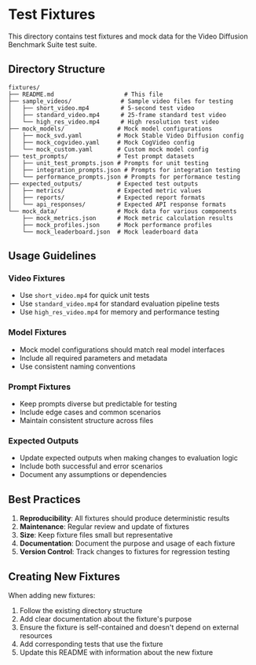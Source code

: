 # Test Fixtures

This directory contains test fixtures and mock data for the Video Diffusion Benchmark Suite test suite.

## Directory Structure

```
fixtures/
├── README.md                    # This file
├── sample_videos/              # Sample video files for testing
│   ├── short_video.mp4         # 5-second test video
│   ├── standard_video.mp4      # 25-frame standard test video
│   └── high_res_video.mp4      # High resolution test video
├── mock_models/               # Mock model configurations
│   ├── mock_svd.yaml          # Mock Stable Video Diffusion config
│   ├── mock_cogvideo.yaml     # Mock CogVideo config
│   └── mock_custom.yaml       # Custom mock model config
├── test_prompts/              # Test prompt datasets
│   ├── unit_test_prompts.json # Prompts for unit testing
│   ├── integration_prompts.json # Prompts for integration testing
│   └── performance_prompts.json # Prompts for performance testing
├── expected_outputs/          # Expected test outputs
│   ├── metrics/               # Expected metric values
│   ├── reports/               # Expected report formats
│   └── api_responses/         # Expected API response formats
└── mock_data/                 # Mock data for various components
    ├── mock_metrics.json      # Mock metric calculation results
    ├── mock_profiles.json     # Mock performance profiles
    └── mock_leaderboard.json  # Mock leaderboard data
```

## Usage Guidelines

### Video Fixtures
- Use `short_video.mp4` for quick unit tests
- Use `standard_video.mp4` for standard evaluation pipeline tests
- Use `high_res_video.mp4` for memory and performance testing

### Model Fixtures
- Mock model configurations should match real model interfaces
- Include all required parameters and metadata
- Use consistent naming conventions

### Prompt Fixtures
- Keep prompts diverse but predictable for testing
- Include edge cases and common scenarios
- Maintain consistent structure across files

### Expected Outputs
- Update expected outputs when making changes to evaluation logic
- Include both successful and error scenarios
- Document any assumptions or dependencies

## Best Practices

1. **Reproducibility**: All fixtures should produce deterministic results
2. **Maintenance**: Regular review and update of fixtures
3. **Size**: Keep fixture files small but representative
4. **Documentation**: Document the purpose and usage of each fixture
5. **Version Control**: Track changes to fixtures for regression testing

## Creating New Fixtures

When adding new fixtures:
1. Follow the existing directory structure
2. Add clear documentation about the fixture's purpose
3. Ensure the fixture is self-contained and doesn't depend on external resources
4. Add corresponding tests that use the fixture
5. Update this README with information about the new fixture
